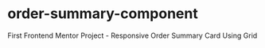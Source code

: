# order-summary-component
First Frontend Mentor Project - Responsive Order Summary Card Using Grid 
